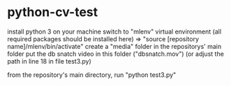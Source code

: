 # python-cv-test


install python 3 on your machine
switch to "mlenv" virtual environment (all required packages should be installed here) => "source [repository name]/mlenv/bin/activate"
create a "media" folder in the repositorys' main folder 
put the db snatch video in this folder ("dbsnatch.mov") (or adjust the path in line 18 in file test3.py)

from the repository's main directory, run "python test3.py"
